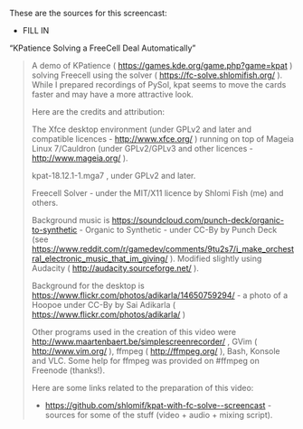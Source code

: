 These are the sources for this screencast:

- FILL IN

“KPatience Solving a FreeCell Deal Automatically”

<blockquote>

A demo of KPatience ( https://games.kde.org/game.php?game=kpat ) solving
Freecell using the solver ( https://fc-solve.shlomifish.org/ ). While I
prepared recordings of PySol, kpat seems to move the cards faster and may
have a more attractive look.

Here are the credits and attribution:

The Xfce desktop environment (under GPLv2 and later and compatible licences - http://www.xfce.org/ ) running on top of Mageia Linux 7/Cauldron (under GPLv2/GPLv3 and other licences - http://www.mageia.org/ ).

kpat-18.12.1-1.mga7 , under GPLv2 and later.

Freecell Solver - under the MIT/X11 licence by Shlomi Fish (me) and others.

Background music is https://soundcloud.com/punch-deck/organic-to-synthetic - Organic to Synthetic - under CC-By by Punch Deck (see https://www.reddit.com/r/gamedev/comments/9tu2s7/i_make_orchestral_electronic_music_that_im_giving/ ). Modified slightly using Audacity ( http://audacity.sourceforge.net/ ).

Background for the desktop is https://www.flickr.com/photos/adikarla/14650759294/ - a photo of a Hoopoe under CC-By by Sai Adikarla ( https://www.flickr.com/photos/adikarla/ )

Other programs used in the creation of this video were http://www.maartenbaert.be/simplescreenrecorder/ , GVim ( http://www.vim.org/ ), ffmpeg
( http://ffmpeg.org/ ), Bash, Konsole and VLC. Some help for ffmpeg was provided on #ffmpeg on Freenode (thanks!).

Here are some links related to the preparation of this video:

* https://github.com/shlomif/kpat-with-fc-solve--screencast - sources for some of the stuff (video + audio + mixing script).

</blockquote>
